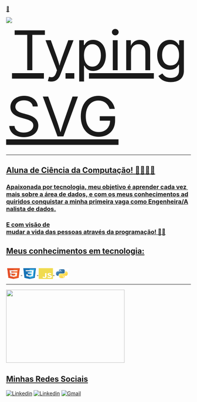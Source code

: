 <div style="display:flex; width: 100%; justify-content: flex-start">
  <a href="https://git.io/typing-svg">
 <p>👋</p>
    <img src="https://readme-typing-svg.herokuapp.com/?center=true&vCenter=true&color=ffffff&lines=Olá,%20+me+chamo+Janis+Malkiewiez;Seja+muito+bem+vindo!+:)" alt="Typing SVG" style="font-size: 150px" >
  </a>
</div>

***
<div align="center">
  <a href="https://github.com/janismalkiewiez">
</div>
    
## Aluna de Ciência da Computação! 🙋🏻‍♀️✨


<div align="center">
  <a href="https://github.com/janismalkiewiez">
</div>

### Apaixonada por tecnologia, meu objetivo é aprender cada vez mais sobre a área de dados, e com os meus conhecimentos adquiridos conquistar a minha primeira vaga como Engenheira/Analista de dados.
### E com visão de mudar a vida das pessoas através da programação! 🥰💓 



## Meus conhecimentos em tecnologia:

<div style="display: inline_block"><br>
  
  <img align="center" alt="Janis-HTML" height="30" width="40" src="https://raw.githubusercontent.com/devicons/devicon/master/icons/html5/html5-original.svg">
  <img align="center" alt="Janis-CSS" height="30" width="40" src="https://raw.githubusercontent.com/devicons/devicon/master/icons/css3/css3-original.svg">
  <img align="center" alt="Janis-Js" height="30" width="40" src="https://raw.githubusercontent.com/devicons/devicon/master/icons/javascript/javascript-plain.svg">
  <img align="center" alt="Janis-Python" height="30" width="40" src="https://raw.githubusercontent.com/devicons/devicon/master/icons/python/python-original.svg">
</div>
  
 ***


<img width="80%" height="200px" src="https://streak-stats.demolab.com/?user=JanisMalkiewiez&theme=react&background=000&border=30A3DC&dates=FFF)](https://git.io/streak-stats">


## Minhas Redes Sociais
[![Linkedin](https://img.shields.io/badge/LinkedIn-0077B5?style=for-the-badge&logo=linkedin&logoColor=white)](https://www.linkedin.com/in/janis-malkiewiez-0a6666311/)
[![Linkedin](https://img.shields.io/badge/Facebook-1877F2?style=for-the-badge&logo=facebook&logoColor=white)](https://www.facebook.com/janiscristina.malkiewiez/)
[![Gmail](https://img.shields.io/badge/Gmail-D14836?style=for-the-badge&logo=gmail&logoColor=white)](janismalkiewiez15@hotmail.com)
